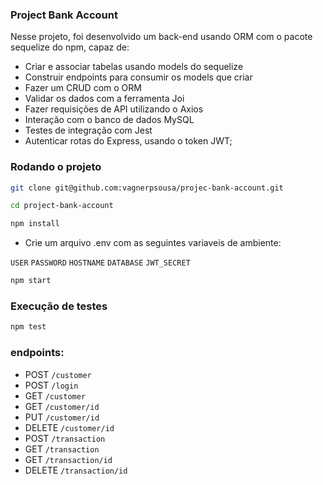 ### Project Bank Account

Nesse projeto, foi desenvolvido um back-end usando ORM com o pacote sequelize do npm, capaz de:

- Criar e associar tabelas usando models do sequelize
- Construir endpoints para consumir os models que criar
- Fazer um CRUD com o ORM
- Validar os dados com a ferramenta Joi
- Fazer requisições de API utilizando o Axios
- Interação com o banco de dados MySQL
- Testes de integração com Jest
- Autenticar rotas do Express, usando o token JWT;



### Rodando o projeto

```bash
git clone git@github.com:vagnerpsousa/projec-bank-account.git
```

```bash
cd project-bank-account
```

```bash
npm install
```

- Crie um arquivo .env com as seguintes variaveis de ambiente:

`USER`
`PASSWORD`
`HOSTNAME`
`DATABASE`
`JWT_SECRET`


```bash
npm start
```

### Execução de testes 

```bash
npm test
```

### endpoints:

-  POST `/customer`
-  POST `/login`
-  GET `/customer`
-  GET `/customer/id`
-  PUT `/customer/id`
-  DELETE `/customer/id`
-  POST `/transaction`
-  GET `/transaction`
-  GET `/transaction/id`
-  DELETE `/transaction/id`
